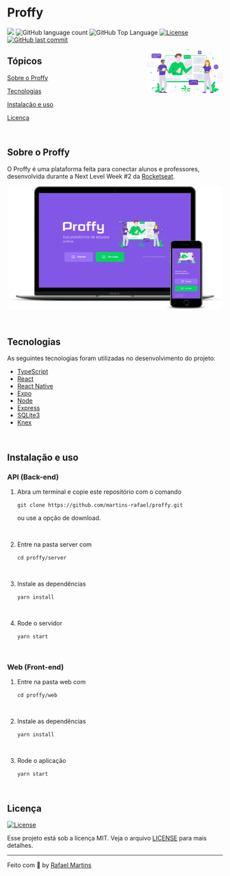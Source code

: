 # Proffy

<p>
  <img src="https://img.shields.io/badge/made%20by-RAFAEL%20MARTINS-04D361?style=flat-square">
  <img alt="GitHub language count" src="https://img.shields.io/github/languages/count/martins-rafael/proffy?color=04D361&style=flat-square">
  <img alt="GitHub Top Language" src="https://img.shields.io/github/languages/top/martins-rafael/proffy?color=04D361&style=flat-square">
  <a href="https://opensource.org/licenses/MIT">
    <img alt="License" src="https://img.shields.io/badge/license-MIT-04D361?style=flat-square">
  </a>
  <a href="https://github.com/martins-rafael/proffy/commits/master">
    <img alt="GitHub last commit" src="https://img.shields.io/github/last-commit/martins-rafael/proffy?color=04D361&style=flat-square">
  </a>
</p>

<img align="right" src="web/src/assets/images/landing.svg?raw=true" width="35%" alt="Proffy">

## Tópicos 

[Sobre o Proffy](#sobre-o-proffy)

[Tecnologias](#tecnologias)

[Instalação e uso](#instalação-e-uso)

[Licença](#licença)

<br>

## Sobre o Proffy

O Proffy é uma plataforma feita para conectar alunos e professores, desenvolvida durante a Next Level Week #2 da [Rocketseat](https://rocketseat.com.br/).

<p align="center">
  <img src=".github/mockup.png" alt="Página inicial">
</p>

<br>

## Tecnologias

As seguintes tecnologias foram utilizadas no desenvolvimento do projeto:

- [TypeScript](https://www.typescriptlang.org/)
- [React](https://reactjs.org/)
- [React Native](https://reactnative.dev/)
- [Expo](https://expo.io/)
- [Node](https://nodejs.org/en/)
- [Express](https://expressjs.com/)
- [SQLite3](https://www.sqlite.org/index.html)
- [Knex](http://knexjs.org/)

<br>

## Instalação e uso

### API (Back-end)

1) Abra um terminal e copie este repositório com o comando
    ```
    git clone https://github.com/martins-rafael/proffy.git
    ```
    ou use a opção de download.

<br>

2) Entre na pasta server com 
    ```
    cd proffy/server
    ```

<br>

3) Instale as dependências
    ```
    yarn install
    ```

<br>

4) Rode o servidor
    ```
    yarn start
    ```

<br>

### Web (Front-end)

1) Entre na pasta web com 
    ```
    cd proffy/web
    ```

<br>

2) Instale as dependências
    ```
    yarn install
    ```

<br>

3) Rode o aplicação
    ```
    yarn start
    ```

<br>

## Licença
<a href="https://opensource.org/licenses/MIT">
    <img alt="License" src="https://img.shields.io/badge/license-MIT-04D361?style=flat-square">
</a>

<br>

Esse projeto está sob a licença MIT. Veja o arquivo [LICENSE](/LICENSE) para mais detalhes.

---

Feito com :purple_heart: by [Rafael Martins](https://github.com/martins-rafael)
